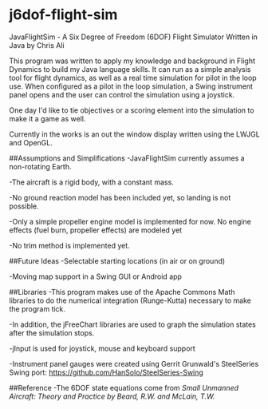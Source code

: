 # j6dof-flight-sim 
JavaFlightSim - A Six Degree of Freedom (6DOF) Flight Simulator Written in Java by Chris Ali

This program was written to apply my knowledge and background in Flight Dynamics to build my Java language skills. It can run as a simple analysis tool for flight dynamics, as well as a real time simulation for pilot in the loop use. When configured as a pilot in the loop simulation, a Swing instrument panel opens and the user can control the simulation using a joystick.

One day I'd like to tie objectives or a scoring element into the simulation to make it a game as well.

Currently in the works is an out the window display written using the LWJGL and OpenGL.

##Assumptions and Simplifications
-JavaFlightSim currently assumes a non-rotating Earth.
 
-The aircraft is a rigid body, with a constant mass.

-No ground reaction model has been included yet, so landing is not possible. 

-Only a simple propeller engine model is implemented for now. No engine effects (fuel burn, propeller effects) are modeled yet

-No trim method is implemented yet.

##Future Ideas
-Selectable starting locations (in air or on ground)

-Moving map support in a Swing GUI or Android app

##Libraries
-This program makes use of the Apache Commons Math libraries to do the numerical integration (Runge-Kutta) necessary to make the program tick.

-In addition, the jFreeChart libraries are used to graph the simulation states after the simulation stops.

-jInput is used for joystick, mouse and keyboard support

-Instrument panel gauges were created using Gerrit Grunwald's SteelSeries Swing port: 
https://github.com/HanSolo/SteelSeries-Swing 

##Reference
-The 6DOF state equations come from *Small Unmanned Aircraft: Theory and Practice by Beard, R.W. and McLain, T.W.*